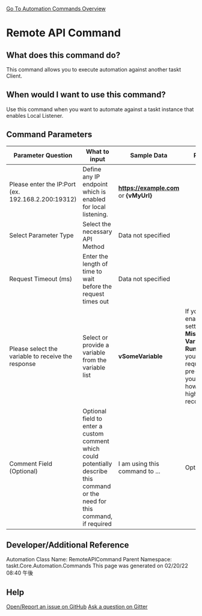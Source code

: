<!--TITLE: Remote API Command -->
<!-- SUBTITLE: a command in the Remote Commands group. -->
[Go To Automation Commands Overview](/automation-commands.md)


# Remote API Command


## What does this command do?
This command allows you to execute automation against another taskt Client.


## When would I want to use this command?
Use this command when you want to automate against a taskt instance that enables Local Listener.


## Command Parameters
| Parameter Question   	| What to input  	|  Sample Data 	| Remarks  	|
| ---                    | ---               | ---           | ---       |
|Please enter the IP:Port (ex. 192.168.2.200:19312)|Define any IP endpoint which is enabled for local listening.|**https://example.com** or **{vMyUrl}**||
|Select Parameter Type|Select the necessary API Method|Data not specified||
|Request Timeout (ms)|Enter the length of time to wait before the request times out |Data not specified||
|Please select the variable to receive the response|Select or provide a variable from the variable list|**vSomeVariable**|If you have enabled the setting **Create Missing Variables at Runtime** then you are not required to pre-define your variables, however, it is highly recommended.|
|Comment Field (Optional)|Optional field to enter a custom comment which could potentially describe this command or the need for this command, if required|I am using this command to ...|Optional|












## Developer/Additional Reference
Automation Class Name: RemoteAPICommand
Parent Namespace: taskt.Core.Automation.Commands
This page was generated on 02/20/22 08:40 午後


## Help
[Open/Report an issue on GitHub](https://github.com/saucepleez/taskt/issues/new)
[Ask a question on Gitter](https://gitter.im/taskt-rpa/Lobby)
